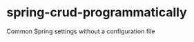 spring-crud-programmatically
============================

Common Spring settings without a configuration file

